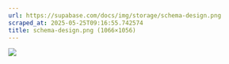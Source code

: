 ```yaml
---
url: https://supabase.com/docs/img/storage/schema-design.png
scraped_at: 2025-05-25T09:16:55.742574
title: schema-design.png (1066×1056)
---
```


![](https://supabase.com/docs/img/storage/schema-design.png)

